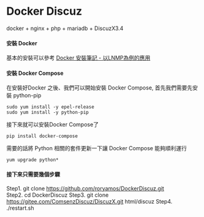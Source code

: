 # Docker Discuz
docker + nginx + php + mariadb + DiscuzX3.4

#### 安裝 Docker
基本的安裝可以參考 [Docker 安裝筆記 - 以LNMP為例的應用](https://twrory.com/2018/12/12/docker-install/)  

#### 安裝 Docker Compose
在安裝好Docker 之後、我們可以開始安裝 Docker Compose, 首先我們需要先安裝 python-pip
```
sudo yum install -y epel-release
sudo yum install -y python-pip
```
接下來就可以安裝Docker Compose了
```
pip install docker-compose
```
需要的話將 Python 相關的套件更新一下讓 Docker Compose 能夠順利運行
```
yum upgrade python*
```
#### 接下來只需要幾個步驟
Step1. git clone https://github.com/roryamos/DockerDiscuz.git  
Step2. cd DockerDiscuz
Step3. git clone https://gitee.com/ComsenzDiscuz/DiscuzX.git html/discuz
Step4. ./restart.sh  


